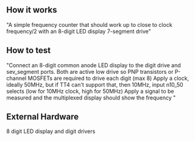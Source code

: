<!---

This file is used to generate your project datasheet. Please fill in the information below and delete any unused
sections.

You can also include images in this folder and reference them in the markdown. Each image must be less than
512 kb in size, and the combined size of all images must be less than 1 MB.
-->

## How it works

"A simple frequency counter that should work up to close to clock frequency/2 with an 8-digit LED display 7-segment drive"

## How to test

"Connect an 8-digit common anode LED display to the digit drive and sev_segment ports. Both are active low drive so 
PNP transistors or P-channel MOSFETs are required to drive each digit (max 8) 
Apply a clock, ideally 50MHz, but if TT4 can't support that, then 10MHz, input n10_50 selects (low for 10MHz clock, high for 50MHz)
Apply a signal to be measured and the multiplexed display should show the frequency "

## External Hardware

8 digit LED display and digit drivers
